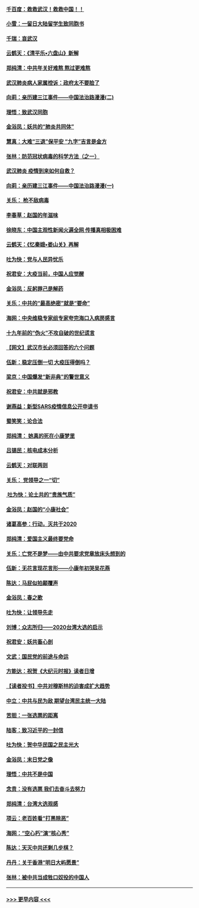#### [千百度：救救武汉！救救中国！！](../pages/nsc993/n11836145.md?t=02011301) 
#### [小雪：一留日大陆留学生致同胞书](../pages/nsc993/n11834624.md?t=02011301) 
#### [千瑞：哀武汉](../pages/nsc993/n11833647.md?t=02011301) 
#### [云鹤天：《清平乐▪六盘山》新解](../pages/nsc993/n11833611.md?t=02011301) 
#### [郑纯清：中共年关好难熬 熬过更难熬](../pages/nsc993/n11833489.md?t=02011301) 
#### [武汉肺炎病人家属控诉：政府太不要脸了](../pages/nsc993/n11833205.md?t=02011301) 
#### [向莉：亲历建三江事件——中国法治路漫漫(二)](../pages/nsc993/n11829102.md?t=02011301) 
#### [理悟：致武汉同胞](../pages/nsc993/n11831522.md?t=02011301) 
#### [金浴凤：妖共的“肺炎共同体”](../pages/nsc993/n11829448.md?t=02011301) 
#### [慧真：大难“三退”保平安 “九字”吉言是金方](../pages/nsc993/n11829501.md?t=02011301) 
#### [张林：防范冠状病毒的科学方法（之一）](../pages/nsc993/n11828618.md?t=02011301) 
#### [武汉肺炎 疫情到来如何自救？](../pages/nsc993/n11827632.md?t=02011301) 
#### [向莉：亲历建三江事件——中国法治路漫漫(一)](../pages/nsc993/n11827190.md?t=02011301) 
#### [关乐： 枪不敌病毒](../pages/nsc993/n11826746.md?t=02011301) 
#### [李春草：赵国的年滋味](../pages/nsc993/n11826321.md?t=02011301) 
#### [徐晓东：中国主观性新闻火遍全网 传播真相极困难](../pages/nsc993/n11826508.md?t=02011301) 
#### [云鹤天：《忆秦娥▪娄山关》再解](../pages/nsc993/n11824682.md?t=02011301) 
#### [吐为快：党与人民异忧乐](../pages/nsc993/n11824660.md?t=02011301) 
#### [祝君安：大疫当前，中国人应觉醒](../pages/nsc993/n11821946.md?t=02011301) 
#### [金浴凤：反躬罪己是解药](../pages/nsc993/n11820280.md?t=02011301) 
#### [关乐：中共的“最高绝密”就是“要命”](../pages/nsc993/n11816946.md?t=02011301) 
#### [海网：中央维稳专家组专家夸完海口入病房感言](../pages/nsc993/n11815138.md?t=02011301) 
#### [十九年前的“伪火”不攻自破的世纪谎言](../pages/nsc993/n11813238.md?t=02011301) 
#### [【网文】武汉市长必须回答的六个问题](../pages/nsc993/n11813848.md?t=02011301) 
#### [伍新：稳定压倒一切 大疫压得倒吗？](../pages/nsc993/n11812634.md?t=02011301) 
#### [梁京：中国爆发“新非典”的警世意义](../pages/nsc993/n11812554.md?t=02011301) 
#### [祝君安：中共就是邪教](../pages/nsc993/n11812431.md?t=02011301) 
#### [谢燕益：新型SARS疫情信息公开申请书](../pages/nsc993/n11808840.md?t=02011301) 
#### [蜀笑笑：论合法](../pages/nsc993/n11808064.md?t=02011301) 
#### [郑纯清： 她真的死在小康梦里](../pages/nsc993/n11806623.md?t=02011301) 
#### [吕锡民：核电成本分析](../pages/nsc993/n11806284.md?t=02011301) 
#### [云鹤天：对联两则](../pages/nsc993/n11805957.md?t=02011301) 
#### [关乐： 党领导之一“切”](../pages/nsc993/n11804505.md?t=02011301) 
#### [ 吐为快：论土共的“贵族气质”](../pages/nsc993/n11804490.md?t=02011301) 
#### [金浴凤：赵国的“小康社会”](../pages/nsc993/n11804452.md?t=02011301) 
#### [诸葛高参：行动，灭共于2020](../pages/nsc993/n11804120.md?t=02011301) 
#### [郑纯清：爱国主义最终要党命](../pages/nsc993/n11802197.md?t=02011301) 
#### [关乐：亡党不是梦——由中共要求党章放床头想到的](../pages/nsc993/n11802156.md?t=02011301) 
#### [伍新：无花言现花言形——小康年初哭吴花燕](../pages/nsc993/n11800044.md?t=02011301) 
#### [陈达：马屁似拍颠覆声](../pages/nsc993/n11800010.md?t=02011301) 
#### [金浴凤：春之歌](../pages/nsc993/n11797687.md?t=02011301) 
#### [吐为快：让领导先走](../pages/nsc993/n11797512.md?t=02011301) 
#### [刘博：众志所归——2020台湾大选的启示](../pages/nsc993/n11796878.md?t=02011301) 
#### [祝君安：妖共畜心剖](../pages/nsc993/n11794273.md?t=02011301) 
#### [文武：国民党的前途与命运](../pages/nsc993/n11794198.md?t=02011301) 
#### [方能达：祝贺《大纪元时报》读者日增](../pages/nsc993/n11793807.md?t=02011301) 
#### [【读者投书】中共对穆斯林的迫害成扩大趋势](../pages/nsc993/n11791371.md?t=02011301) 
#### [中立：中共与民为敌 期望台湾民主统一大陆](../pages/nsc993/n11790392.md?t=02011301) 
#### [苦胆：一张选票的距离](../pages/nsc993/n11788914.md?t=02011301) 
#### [陆客：致习近平的一封信](../pages/nsc993/n11788867.md?t=02011301) 
#### [吐为快：贺中华民国之民主光大](../pages/nsc993/n11788618.md?t=02011301) 
#### [金浴凤：末日党之像](../pages/nsc993/n11787475.md?t=02011301) 
#### [理悟：中共不是中国](../pages/nsc993/n11787463.md?t=02011301) 
#### [念贲：没有选票  我们去奋斗去努力](../pages/nsc993/n11787398.md?t=02011301) 
#### [郑纯清：台湾大选观感](../pages/nsc993/n11786210.md?t=02011301) 
#### [项云：老百姓看“打黑除恶”](../pages/nsc993/n11785398.md?t=02011301) 
#### [海网：“空心朽”演“核心秀”](../pages/nsc993/n11783874.md?t=02011301) 
#### [陈达：天灭中共还剩几步棋？](../pages/nsc993/n11783719.md?t=02011301) 
#### [丹丹：关于香港“明日大屿愿景”](../pages/nsc993/n11783273.md?t=02011301) 
#### [张林：被中共当成牲口奴役的中国人](../pages/nsc993/n11782397.md?t=02011301) 

----
#### [ >>> 更早内容 <<< ](../indexes/nsc993-earlier.md)
